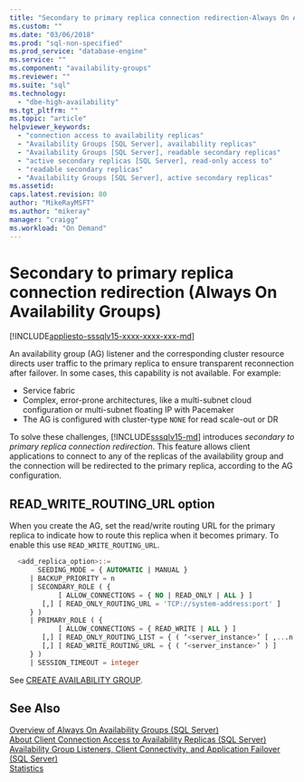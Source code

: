 ```yaml
---
title: "Secondary to primary replica connection redirection-Always On Availability Groups | Microsoft Docs"
ms.custom: ""
ms.date: "03/06/2018"
ms.prod: "sql-non-specified"
ms.prod_service: "database-engine"
ms.service: ""
ms.component: "availability-groups"
ms.reviewer: ""
ms.suite: "sql"
ms.technology: 
  - "dbe-high-availability"
ms.tgt_pltfrm: ""
ms.topic: "article"
helpviewer_keywords: 
  - "connection access to availability replicas"
  - "Availability Groups [SQL Server], availability replicas"
  - "Availability Groups [SQL Server], readable secondary replicas"
  - "active secondary replicas [SQL Server], read-only access to"
  - "readable secondary replicas"
  - "Availability Groups [SQL Server], active secondary replicas"
ms.assetid:
caps.latest.revision: 80
author: "MikeRayMSFT"
ms.author: "mikeray"
manager: "craigg"
ms.workload: "On Demand"
---
```

# Secondary to primary replica connection redirection (Always On Availability Groups)
[!INCLUDE[appliesto-sssqlv15-xxxx-xxxx-xxx-md](../../../includes/tsql-appliesto-ssvnext-xxxx-xxxx-xxx.md)]

An availability group (AG) listener and the corresponding cluster resource directs user traffic to the primary replica to ensure transparent reconnection after failover. In some cases, this capability is not available. For example:
- Service fabric
- Complex, error-prone architectures, like a multi-subnet cloud configuration or multi-subnet floating IP with Pacemaker
- The AG is configured with cluster-type `NONE` for read scale-out or DR

To solve these challenges, [!INCLUDE[sssqlv15-md](../../../includes/sssqlv15-md.md)] introduces *secondary to primary replica connection redirection*. This feature allows client applications to connect to any of the replicas of the availability group and the connection will be redirected to the primary replica, according to the AG configuration.

## READ_WRITE_ROUTING_URL option

When you create the AG, set the read/write routing URL for the primary replica to indicate how to route this replica when it becomes primary. To enable this use `READ_WRITE_ROUTING_URL`.

```sql
  <add_replica_option>::=  
       SEEDING_MODE = { AUTOMATIC | MANUAL }  
     | BACKUP_PRIORITY = n  
     | SECONDARY_ROLE ( {   
            [ ALLOW_CONNECTIONS = { NO | READ_ONLY | ALL } ]   
        [,] [ READ_ONLY_ROUTING_URL = 'TCP://system-address:port' ]  
     } )  
     | PRIMARY_ROLE ( {   
            [ ALLOW_CONNECTIONS = { READ_WRITE | ALL } ]   
        [,] [ READ_ONLY_ROUTING_LIST = { ( ‘<server_instance>’ [ ,...n ] ) | NONE } ]  
        [,] [ READ_WRITE_ROUTING_URL = { ( ‘<server_instance>’ ) ] 
     } )  
     | SESSION_TIMEOUT = integer
```

See [CREATE AVAILABILITY GROUP](../../../t-sql\statements\create-availability-group-transact-sql.md).



## See Also  
 [Overview of Always On Availability Groups &#40;SQL Server&#41;](../../../database-engine/availability-groups/windows/overview-of-always-on-availability-groups-sql-server.md)   
 [About Client Connection Access to Availability Replicas &#40;SQL Server&#41;](../../../database-engine/availability-groups/windows/about-client-connection-access-to-availability-replicas-sql-server.md)   
 [Availability Group Listeners, Client Connectivity, and Application Failover &#40;SQL Server&#41;](../../../database-engine/availability-groups/windows/listeners-client-connectivity-application-failover.md)   
 [Statistics](../../../relational-databases/statistics/statistics.md)  
  
  
